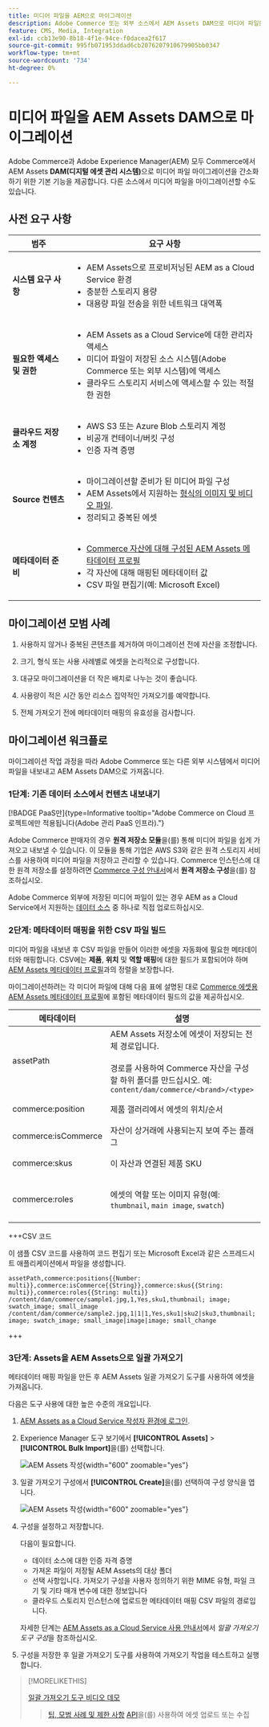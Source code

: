 ```yaml
---
title: 미디어 파일을 AEM으로 마이그레이션
description: Adobe Commerce 또는 외부 소스에서 AEM Assets DAM으로 미디어 파일을 마이그레이션합니다.
feature: CMS, Media, Integration
exl-id: ccb13e90-8b18-4f1e-94ce-f0dacea2f617
source-git-commit: 995fb071953ddad6cb2076207910679905bb0347
workflow-type: tm+mt
source-wordcount: '734'
ht-degree: 0%

---
```


# 미디어 파일을 AEM Assets DAM으로 마이그레이션

Adobe Commerce과 Adobe Experience Manager(AEM) 모두 Commerce에서 AEM Assets **DAM(디지털 에셋 관리 시스템)**&#x200B;으로 미디어 파일 마이그레이션을 간소화하기 위한 기본 기능을 제공합니다. 다른 소스에서 미디어 파일을 마이그레이션할 수도 있습니다.

## 사전 요구 사항

| 범주 | 요구 사항 |
|----------|-------------|
| **시스템 요구 사항** | <ul><li>AEM Assets으로 프로비저닝된 AEM as a Cloud Service 환경</li><li>충분한 스토리지 용량</li><li>대용량 파일 전송을 위한 네트워크 대역폭</li></ul> |
| **필요한 액세스 및 권한** | <ul><li>AEM Assets as a Cloud Service에 대한 관리자 액세스</li><li>미디어 파일이 저장된 소스 시스템(Adobe Commerce 또는 외부 시스템)에 액세스</li><li>클라우드 스토리지 서비스에 액세스할 수 있는 적절한 권한</li></ul> |
| **클라우드 저장소 계정** | <ul><li>AWS S3 또는 Azure Blob 스토리지 계정</li><li>비공개 컨테이너/버킷 구성</li><li>인증 자격 증명</li></ul> |
| **Source 컨텐츠** | <ul><li>마이그레이션할 준비가 된 미디어 파일 구성</li><li>AEM Assets에서 지원하는 <a href="https://experienceleague.adobe.com/en/docs/experience-manager-cloud-service/content/assets/file-format-support#image-formats">형식의 이미지 및 비디오 파일</a>.</li><li>정리되고 중복된 에셋</li></li> |
| **메타데이터 준비** | <ul><li><a href="https://experienceleague.adobe.com/en/docs/commerce-admin/content-design/aem-asset-management/getting-started/aem-assets-configure-aem">Commerce 자산에 대해 구성된 AEM Assets 메타데이터 프로필</a></li><li>각 자산에 대해 매핑된 메타데이터 값</li><li>CSV 파일 편집기(예: Microsoft Excel)</li></ul> |

## 마이그레이션 모범 사례

1. 사용하지 않거나 중복된 콘텐츠를 제거하여 마이그레이션 전에 자산을 조정합니다.

1. 크기, 형식 또는 사용 사례별로 에셋을 논리적으로 구성합니다.

1. 대규모 마이그레이션을 더 작은 배치로 나누는 것이 좋습니다.

1. 사용량이 적은 시간 동안 리소스 집약적인 가져오기를 예약합니다.

1. 전체 가져오기 전에 메타데이터 매핑의 유효성을 검사합니다.

## 마이그레이션 워크플로

마이그레이션 작업 과정을 따라 Adobe Commerce 또는 다른 외부 시스템에서 미디어 파일을 내보내고 AEM Assets DAM으로 가져옵니다.

### 1단계: 기존 데이터 소스에서 컨텐츠 내보내기

[!BADGE PaaS만]{type=Informative tooltip="Adobe Commerce on Cloud 프로젝트에만 적용됩니다(Adobe 관리 PaaS 인프라)."}

Adobe Commerce 판매자의 경우 **원격 저장소 모듈**&#x200B;을(를) 통해 미디어 파일을 쉽게 가져오고 내보낼 수 있습니다. 이 모듈을 통해 기업은 AWS S3와 같은 원격 스토리지 서비스를 사용하여 미디어 파일을 저장하고 관리할 수 있습니다. Commerce 인스턴스에 대한 원격 저장소를 설정하려면 [Commerce 구성 안내서](https://experienceleague.adobe.com/en/docs/commerce-operations/configuration-guide/storage/remote-storage/remote-storage-aws-s3)에서 **원격 저장소 구성**&#x200B;을(를) 참조하십시오.

Adobe Commerce 외부에 저장된 미디어 파일이 있는 경우 AEM as a Cloud Service에서 지원하는 [데이터 소스](https://experienceleague.adobe.com/en/docs/experience-manager-cloud-service/content/assets/assets-view/bulk-import-assets-view#prerequisites) 중 하나로 직접 업로드하십시오.

### 2단계: 메타데이터 매핑을 위한 CSV 파일 빌드

미디어 파일을 내보낸 후 CSV 파일을 만들어 이러한 에셋을 자동화에 필요한 메타데이터와 매핑합니다. CSV에는 **제품**, **위치** 및 **역할 매핑**&#x200B;에 대한 필드가 포함되어야 하며 [AEM Assets 메타데이터 프로필](configure-aem.md#configure-a-metadata-profile)과의 정렬을 보장합니다.

마이그레이션하려는 각 미디어 파일에 대해 다음 표에 설명된 대로 [Commerce 에셋용 AEM Assets 메타데이터 프로필](configure-aem.md)에 포함된 메타데이터 필드의 값을 제공하십시오.

| 메타데이터 | 설명 | 값 |
|-------|-------------|--------|
| assetPath | AEM Assets 저장소에 에셋이 저장되는 전체 경로입니다.<br><br>경로를 사용하여 Commerce 자산을 구성할 하위 폴더를 만드십시오. 예: `content/dam/commerce/<brand>/<type>` | `/content/dam/commerce/<sub-folder>/..<filename>` |
| commerce:position | 제품 갤러리에서 에셋의 위치/순서 | 파이프로 구분된 여러 숫자 값(csv 파일 참조) |
| commerce:isCommerce | 자산이 상거래에 사용되는지 보여 주는 플래그 | `Yes` |
| commerce:skus | 이 자산과 연결된 제품 SKU | 파이프로 구분된 여러 문자열 값(csv 파일 참조) |
| commerce:roles | 에셋의 역할 또는 이미지 유형(예: `thumbnail`, `main image`, `swatch`) | 세미콜론으로 구분된 여러 값(예: &quot;thumbnail; image; swatch_image; small_image&quot;) |

+++CSV 코드

이 샘플 CSV 코드를 사용하여 코드 편집기 또는 Microsoft Excel과 같은 스프레드시트 애플리케이션에서 파일을 생성합니다.

```csv
assetPath,commerce:positions{{Number: multi}},commerce:isCommerce{{String}},commerce:skus{{String: multi}},commerce:roles{{String: multi}}
/content/dam/commerce/sample1.jpg,1,Yes,sku1,thumbnail; image; swatch_image; small_image
/content/dam/commerce/sample2.jpg,1|1|1,Yes,sku1|sku2|sku3,thumbnail; image; swatch_image; small_image|image|image; small_change
```

+++

### 3단계: Assets을 AEM Assets으로 일괄 가져오기

메타데이터 매핑 파일을 만든 후 AEM Assets 일괄 가져오기 도구를 사용하여 에셋을 가져옵니다.

다음은 도구 사용에 대한 높은 수준의 개요입니다.

1. [AEM Assets as a Cloud Service 작성자 환경에 로그인](https://experienceleague.adobe.com/en/docs/experience-manager-cloud-service/content/onboarding/journey/aem-users#login-aem).

1. Experience Manager 도구 보기에서 **[!UICONTROL Assets]** > **[!UICONTROL Bulk Import]**&#x200B;을(를) 선택합니다.

   ![AEM Assets 작성](../assets/aem-assets-bulk-import-selection.png){width="600" zoomable="yes"}

1. 일괄 가져오기 구성에서 **[!UICONTROL Create]**&#x200B;을(를) 선택하여 구성 양식을 엽니다.

   ![AEM Assets 작성](../assets/aem-assets-bulk-import-configuration.png){width="600" zoomable="yes"}

1. 구성을 설정하고 저장합니다.

   다음이 필요합니다.

   * 데이터 소스에 대한 인증 자격 증명
   * 가져온 파일이 저장될 AEM Assets의 대상 폴더
   * 선택 사항입니다. 가져오기 구성을 사용자 정의하기 위한 MIME 유형, 파일 크기 및 기타 매개 변수에 대한 정보입니다
   * 클라우드 스토리지 인스턴스에 업로드한 메타데이터 매핑 CSV 파일의 경로입니다.

   자세한 단계는 [AEM Assets as a Cloud Service 사용 안내서](https://experienceleague.adobe.com/en/docs/experience-manager-cloud-service/content/assets/manage/add-assets#configure-bulk-ingestor-tool)에서 *일괄 가져오기 도구 구성*&#x200B;을 참조하십시오.

1. 구성을 저장한 후 일괄 가져오기 도구를 사용하여 가져오기 작업을 테스트하고 실행합니다.

>[!MORELIKETHIS]
>
> [일괄 가져오기 도구 비디오 데모](https://experienceleague.adobe.com/en/docs/experience-manager-cloud-service/content/assets/manage/add-assets#asset-bulk-ingestor)
> > [팁, 모범 사례 및 제한 사항](https://experienceleague.adobe.com/en/docs/experience-manager-cloud-service/content/assets/manage/add-assets#tips-limitations)
> > [API](https://experienceleague.adobe.com/en/docs/experience-manager-cloud-service/content/assets/admin/developer-reference-material-apis#asset-upload)을(를) 사용하여 에셋 업로드 또는 수집
